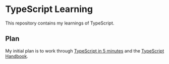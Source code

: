 # TypeScript Learning

This repository contains my learnings of TypeScript.

## Plan

My initial plan is to work through [TypeScript in 5 minutes] and the [TypeScript Handbook].

[//]: # (References)

[TypeScript in 5 minutes]: https://www.typescriptlang.org/docs/handbook/typescript-in-5-minutes.html
[TypeScript Handbook]: https://www.typescriptlang.org/docs/home.html
[TypeScript for Beginners]: https://levelup.gitconnected.com/typescript-for-beginners-97b568d3e110
